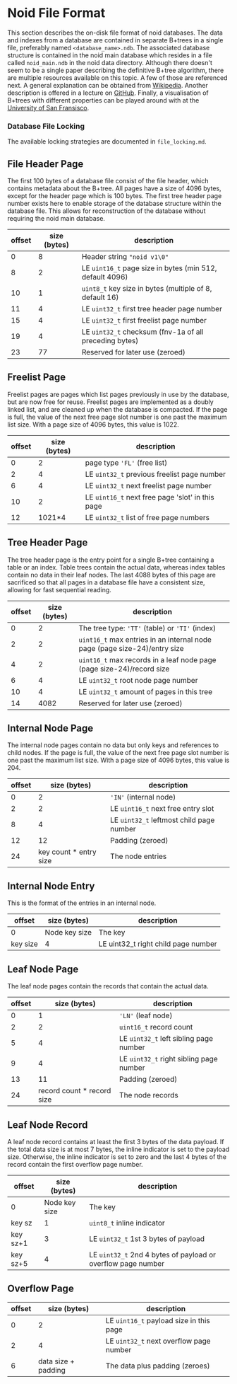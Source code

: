 # Noid File Format

This section describes the on-disk file format of noid databases. The data and indexes from a database are
contained in separate B+trees in a single file, preferably named `<database_name>.ndb`.
The associated database structure is contained in the noid main database which resides in a file
called `noid_main.ndb` in the noid data directory.
Although there doesn't seem to be a single paper describing the definitive B+tree algorithm, there are multiple
resources available on this topic. A few of those are referenced next. A general explanation can be obtained from
[Wikipedia](https://en.wikipedia.org/wiki/B%2B_tree). Another description is offered in a lecture on
[GitHub](https://thodrek.github.io/cs564-fall17/lectures/lecture-13/Lecture_13_Btree.pdf). Finally, a visualisation
of B+trees with different properties can be played around with at the
[University of San Fransisco](https://www.cs.usfca.edu/~galles/visualization/BPlusTree.html).

### Database File Locking

The available locking strategies are documented in `file_locking.md`.

## File Header Page

The first 100 bytes of a database file consist of the file header, which contains metadata about the B+tree.
All pages have a size of 4096 bytes, except for the header page which is 100 bytes.
The first tree header page number exists here to enable storage of the database structure within the database file.
This allows for reconstruction of the database without requiring the noid main database.

| offset | size (bytes) | description                                              |
|--------|--------------|----------------------------------------------------------|
| 0      | 8            | Header string `"noid v1\0"`                              |
| 8      | 2            | LE `uint16_t` page size in bytes (min 512, default 4096) |
| 10     | 1            | `uint8_t` key size in bytes (multiple of 8, default 16)  |
| 11     | 4            | LE `uint32_t` first tree header page number              |
| 15     | 4            | LE `uint32_t` first freelist page number                 |
| 19     | 4            | LE `uint32_t` checksum (fnv-1a of all preceding bytes)   |
| 23     | 77           | Reserved for later use (zeroed)                          |

## Freelist Page

Freelist pages are pages which list pages previously in use by the database, but are now free for reuse.
Freelist pages are implemented as a doubly linked list, and are cleaned up when the database is compacted.
If the page is full, the value of the next free page slot number is one past the maximum list size.
With a page size of 4096 bytes, this value is 1022.

| offset | size (bytes) | description                                      |
|--------|--------------|--------------------------------------------------|
| 0      | 2            | page type `'FL'` (free list)                     |
| 2      | 4            | LE `uint32_t` previous freelist page number      |
| 6      | 4            | LE `uint32_t` next freelist page number          |
| 10     | 2            | LE `uint16_t` next free page 'slot' in this page |
| 12     | 1021*4       | LE `uint32_t` list of free page numbers          |

## Tree Header Page

The tree header page is the entry point for a single B+tree containing a table or an index. Table trees contain
the actual data, whereas index tables contain no data in their leaf nodes. The last 4088 bytes of this page are
sacrificed so that all pages in a database file have a consistent size, allowing for fast sequential reading.

| offset | size (bytes) | description                                                               |
|--------|--------------|---------------------------------------------------------------------------|
| 0      | 2            | The tree type: `'TT'` (table) or `'TI'` (index)                           |
| 2      | 2            | `uint16_t` max entries in an internal node page (page size-24)/entry size |
| 4      | 2            | `uint16_t` max records in a leaf node page (page size-24)/record size     |
| 6      | 4            | LE `uint32_t` root node page number                                       |
| 10     | 4            | LE `uint32_t` amount of pages in this tree                                |
| 14     | 4082         | Reserved for later use (zeroed)                                           |

## Internal Node Page

The internal node pages contain no data but only keys and references to child nodes.
If the page is full, the value of the next free page slot number is one past the maximum list size.
With a page size of 4096 bytes, this value is 204.

| offset | size (bytes)           | description                              |
|--------|------------------------|------------------------------------------|
| 0      | 2                      | `'IN'` (internal node)                   |
| 2      | 2                      | LE `uint16_t` next free entry slot       |
| 8      | 4                      | LE `uint32_t` leftmost child page number |
| 12     | 12                     | Padding (zeroed)                         |
| 24     | key count * entry size | The node entries                         |

## Internal Node Entry

This is the format of the entries in an internal node.

| offset   | size (bytes)  | description                         |
|----------|---------------|-------------------------------------|
| 0        | Node key size | The key                             |
| key size | 4             | LE uint32_t right child page number |

## Leaf Node Page

The leaf node pages contain the records that contain the actual data.

| offset | size (bytes)               | description                             |
|--------|----------------------------|-----------------------------------------|
| 0      | 1                          | `'LN'` (leaf node)                      |
| 2      | 2                          | `uint16_t` record count                 |
| 5      | 4                          | LE `uint32_t` left sibling page number  |
| 9      | 4                          | LE `uint32_t` right sibling page number |
| 13     | 11                         | Padding (zeroed)                        |
| 24     | record count * record size | The node records                        |

## Leaf Node Record

A leaf node record contains at least the first 3 bytes of the data payload. If the total data size is
at most 7 bytes, the inline indicator is set to the payload size.
Otherwise, the inline indicator is set to zero and the last 4 bytes of the record contain the first overflow
page number.

| offset   | size (bytes)  | description                                                  |
|----------|---------------|--------------------------------------------------------------|
| 0        | Node key size | The key                                                      |
| key sz   | 1             | `uint8_t` inline indicator                                   |
| key sz+1 | 3             | LE `uint32_t` 1st 3 bytes of payload                         |
| key sz+5 | 4             | LE `uint32_t` 2nd 4 bytes of payload or overflow page number |

## Overflow Page

| offset | size (bytes)        | description                             |
|--------|---------------------|-----------------------------------------|
| 0      | 2                   | LE `uint16_t` payload size in this page |
| 2      | 4                   | LE `uint32_t` next overflow page number |
| 6      | data size + padding | The data plus padding (zeroes)          |